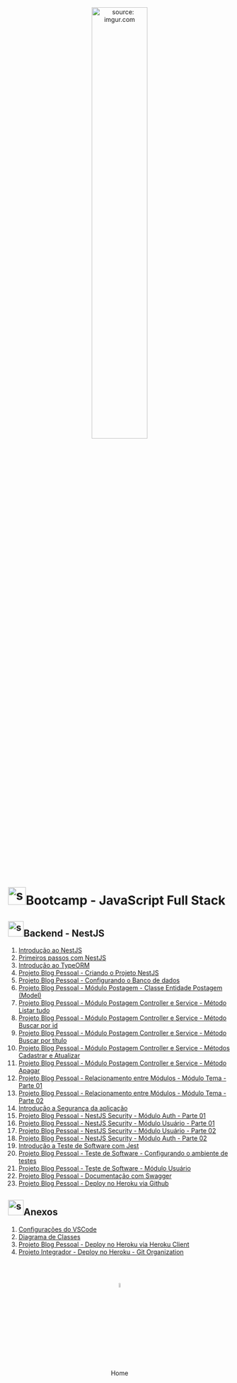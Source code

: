 <div align="center">
    <img src="https://i.imgur.com/icgjsRQ.png" title="source: imgur.com" width="50%"/>
</div>
<h1><img src="https://i.imgur.com/r9lrbPG.png" title="source: imgur.com" width="40px"/>Bootcamp - JavaScript Full Stack </h1>

<h2><img src="https://i.imgur.com/O6PILGE.png" title="source: imgur.com" width="35px"/>Backend - NestJS</h2>

1. <a href="01.md" >Introdução ao NestJS</a>
2. <a href="02.md" >Primeiros passos com NestJS </a>
3. <a href="03.md" >Introdução ao TypeORM</a>
4. <a href="04.md" >Projeto Blog Pessoal - Criando o Projeto NestJS</a>
5. <a href="06.md" >Projeto Blog Pessoal - Configurando o Banco de dados</a>
6. <a href="05.md" >Projeto Blog Pessoal - Módulo Postagem - Classe Entidade Postagem (Model)</a>
7. <a href="07.md" >Projeto Blog Pessoal - Módulo Postagem Controller e Service - Método Listar tudo</a>
8. <a href="08.md" >Projeto Blog Pessoal - Módulo Postagem Controller e Service - Método Buscar por id</a>
9. <a href="09.md" >Projeto Blog Pessoal - Módulo Postagem Controller e Service - Método Buscar por título</a>
10. <a href="10.md" >Projeto Blog Pessoal - Módulo Postagem Controller e Service - Métodos Cadastrar e Atualizar</a>
11. <a href="11.md" >Projeto Blog Pessoal - Módulo Postagem Controller e Service - Método Apagar</a>
12. <a href="12.md" >Projeto Blog Pessoal - Relacionamento entre Módulos - Módulo Tema - Parte 01</a>
13. <a href="13.md" >Projeto Blog Pessoal - Relacionamento entre Módulos - Módulo Tema - Parte 02</a>
14. <a href="14.md" >Introdução a Segurança da aplicação</a>
15. <a href="16.md" >Projeto Blog Pessoal - NestJS Security - Módulo Auth - Parte 01</a>
16. <a href="15.md" >Projeto Blog Pessoal - NestJS Security - Módulo Usuário - Parte 01</a>
17. <a href="20.md" >Projeto Blog Pessoal - NestJS Security - Módulo Usuário - Parte 02</a>
18. <a href="17.md" >Projeto Blog Pessoal - NestJS Security - Módulo Auth - Parte 02</a>
19. <a href="18.md" >Introdução a Teste de Software com Jest</a>
20. <a href="19.md" >Projeto Blog Pessoal - Teste de Software - Configurando o ambiente de testes</a>
21. <a href="21.md" >Projeto Blog Pessoal - Teste de Software - Módulo Usuário</a>
22. <a href="22.md" >Projeto Blog Pessoal - Documentação com Swagger</a>
23. <a href="23.md" >Projeto Blog Pessoal - Deploy no Heroku via Github</a>

<h2><img src="https://i.imgur.com/O6PILGE.png" title="source: imgur.com" width="35px"/>Anexos</h2>

01. <a href="vscode_config.md" >Configurações do VSCode</a>
02. <a href="uml.md" >Diagrama de Classes</a>
03. <a href="deploy_client.md" >Projeto Blog Pessoal - Deploy no Heroku via Heroku Client</a>
04. <a href="deploy_organizacao.md" >Projeto Integrador - Deploy no Heroku - Git Organization</a>

<br /><br />
	

<div align="center"><a href="../README.md"><img src="https://i.imgur.com/kfHCxif.png" title="source: imgur.com" width="5%"/></a></div>
<div align="center">Home</div>
